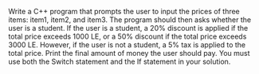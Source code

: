 Write a C++ program that prompts the user to input the prices of three items: item1, item2,
and item3. The program should then asks whether the user is a student. If the user is a
student, a 20% discount is applied if the total price exceeds 1000 LE, or a 50% discount if
the total price exceeds 3000 LE. However, if the user is not a student, a 5% tax is applied to
the total price. Print the final amount of money the user should pay.
You must use both the Switch statement and the If statement in your solution.
